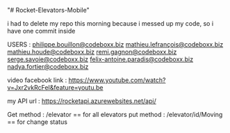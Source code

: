"# Rocket-Elevators-Mobile" 

i had to delete my repo this morning because i messed up my code, so i have one commit inside 

USERS :
philippe.bouillon@codeboxx.biz
mathieu.lefrançois@codeboxx.biz
mathieu.houde@codeboxx.biz
remi.gagnon@codeboxx.biz
serge.savoie@codeboxx.biz
felix-antoine.paradis@codeboxx.biz
nadya.fortier@codeboxx.biz


video facebook link : https://www.youtube.com/watch?v=Jxr2vkRcFeI&feature=youtu.be

my API url : https://rocketapi.azurewebsites.net/api/

Get method : /elevator   == for  all elevators
put method : /elevator/id/Moving   == for change status 
